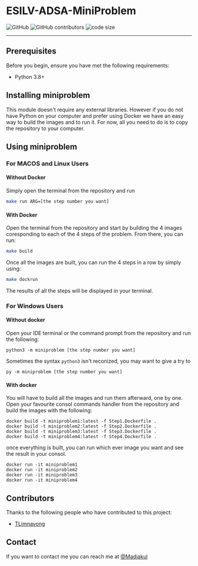 # ESILV-ADSA-MiniProblem

![GitHub](https://img.shields.io/github/license/Madjakul/ESILV-ADSA-MiniProblem) ![GitHub contributors](https://img.shields.io/github/contributors/Madjakul/ESILV-ADSA-MiniProblem) ![code size](https://img.shields.io/github/languages/code-size/Madjakul/ESILV-ADSA-MiniProblem)
___


## Prerequisites

Before you begin, ensure you have met the following requirements:

* Python 3.8+


## Installing miniproblem

This module doesn't require any external libraries. However if you do not have Python on your computer and prefer using Docker we have an easy way to build the images and to run it. For now, all you need to do is to copy the repository to your computer.


## Using miniproblem 


### For MACOS and Linux Users


#### Without Docker

Simply open the terminal from the repository and run
```bash
make run ARG=[the step number you want]
```


#### With Docker

Open the terminal from the repository and start by building the 4 images coresponding to each of the 4 steps of the problem. From there, you can run:
```bash
make build
```

Once all the images are built, you can run the 4 steps in a row by simply using:
```bash
make dockrun
```

The results of all the steps will be displayed in your terminal.


### For Windows Users


#### Without docker

Open your IDE terminal or the command prompt from the repository and run the following:
```
python3 -m miniproblem [the step number you want]
```

Sometimes the syntax ```python3``` isn't reconized,  you may want to give a try to
```
py -m miniproblem [the step number you want]
```


#### With docker

You will have to build all the images and run them afterward, one by one. Open your favourite consol commands handler from the repository and build the images with the following:
```
docker build -t miniproblem1:latest -f Step1.Dockerfile .
docker build -t miniproblem2:latest -f Step2.Dockerfile .
docker build -t miniproblem3:latest -f Step3.Dockerfile .
docker build -t miniproblem4:latest -f Step4.Dockerfile .
```

once everything is built, you can run which ever image you want and see the result in your consol.
```
docker run -it miniproblem1
docker run -it miniproblem2
docker run -it miniproblem3
docker run -it miniproblem4
```


## Contributors

Thanks to the following people who have contributed to this project:
* [TLimnavong]


## Contact
If you want to contact me you can reach me at [@Madjakul]


[@Madjakul]: https://twitter.com/Madjakul
[TLimnavong]: https://github.com/TLimnavong
